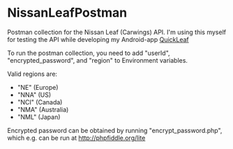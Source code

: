 # NissanLeafPostman
Postman collection for the Nissan Leaf (Carwings) API. I'm using this myself for testing the API while developing my Android-app [QuickLeaf](https://play.google.com/store/apps/details?id=no.joymyr.quickleaf) 

To run the postman collection, you need to add "userId", "encrypted_password", and "region" to Environment variables.

Valid regions are:
* "NE" (Europe)
* "NNA" (US)
* "NCI" (Canada)
* "NMA" (Australia)
* "NML" (Japan)

Encrypted password can be obtained by running "encrypt_password.php", which e.g. can be run at http://phpfiddle.org/lite
